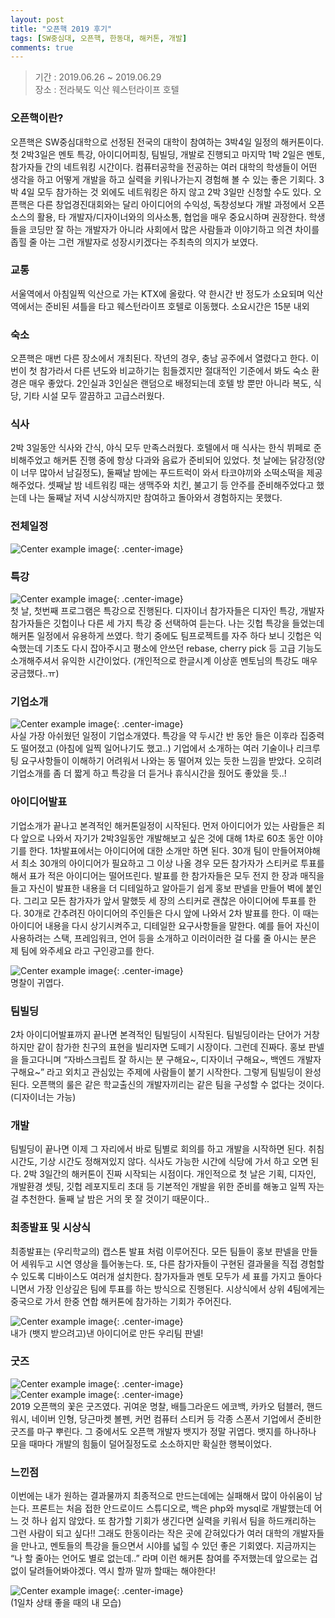 ```yaml
---
layout: post
title: "오픈핵 2019 후기"
tags: [SW중심대, 오픈핵, 한동대, 해커톤, 개발]
comments: true
---
```


> 기간 : 2019.06.26 ~ 2019.06.29  
> 장소 : 전라북도 익산 웨스턴라이프 호텔  

### 오픈핵이란?  
오픈핵은 SW중심대학으로 선정된 전국의 대학이 참여하는 3박4일 일정의 해커톤이다. 첫 2박3일은 멘토 특강, 아이디어피칭, 팀빌딩, 개발로 진행되고 마지막 1박 2일은 멘토, 참가자들 간의 네트워킹 시간이다. 컴퓨터공학을 전공하는 여러 대학의 학생들이 어떤 생각을 하고 어떻게 개발을 하고 실력을 키워나가는지 경험해 볼 수 있는 좋은 기회다. 3박 4일 모두 참가하는 것 외에도 네트워킹은 하지 않고 2박 3일만 신청할 수도 있다. 오픈핵은 다른 창업경진대회와는 달리 아이디어의 수익성, 독창성보다 개발 과정에서 오픈소스의 활용, 타 개발자/디자이너와의 의사소통, 협업을 매우 중요시하며 권장한다. 학생들을 코딩만 잘 하는 개발자가 아니라 사회에서 많은 사람들과 이야기하고 의견 차이를 좁힐 줄 아는 그런 개발자로 성장시키겠다는 주최측의 의지가 보였다.  

### 교통  
서울역에서 아침일찍 익산으로 가는 KTX에 올랐다. 약 한시간 반 정도가 소요되며 익산역에서는 준비된 셔틀을 타고 웨스턴라이프 호텔로 이동했다. 소요시간은 15분 내외  

### 숙소  
오픈핵은 매번 다른 장소에서 개최된다. 작년의 경우, 충남 공주에서 열렸다고 한다. 이번이 첫 참가라서 다른 년도와 비교하기는 힘들겠지만 절대적인 기준에서 봐도 숙소 환경은 매우 좋았다. 2인실과 3인실은 랜덤으로 배정되는데 호텔 방 뿐만 아니라 복도, 식당, 기타 시설 모두 깔끔하고 고급스러웠다.  

### 식사  
2박 3일동안 식사와 간식, 야식 모두 만족스러웠다. 호텔에서 매 식사는 한식 뷔페로 준비해주었고 해커톤 진행 중에 항상 다과와 음료가 준비되어 있었다. 첫 날에는 닭강정(양이 너무 많아서 남길정도), 둘째날 밤에는 푸드트럭이 와서 타코야끼와 소떡소떡을 제공해주었다. 셋째날 밤 네트워킹 때는 생맥주와 치킨, 불고기 등 안주를 준비해주었다고 했는데 나는 둘째날 저녁 시상식까지만 참여하고 돌아와서 경험하지는 못했다.  

### 전체일정  
![Center example image](https://user-images.githubusercontent.com/35067611/60385019-92924000-9abf-11e9-8fda-d3fdcc360742.png "Center"){: .center-image}  

### 특강  
![Center example image](https://user-images.githubusercontent.com/35067611/60385085-7642d300-9ac0-11e9-9256-95d3712fdeef.png "Center"){: .center-image}  
첫 날, 첫번째 프로그램은 특강으로 진행된다. 디자이너 참가자들은 디자인 특강, 개발자 참가자들은 깃헙이나 다른 세 가지 특강 중 선택하여 듣는다. 나는 깃헙 특강을 들었는데 해커톤 일정에서 유용하게 쓰였다. 학기 중에도 팀프로젝트를 자주 하다 보니 깃헙은 익숙했는데 기초도 다시 잡아주시고 평소에 안쓰던 rebase, cherry pick 등 고급 기능도 소개해주셔서 유익한 시간이었다. (개인적으로 한글시계 이상훈 멘토님의 특강도 매우 궁금했다..ㅠ)  

### 기업소개  
![Center example image](https://user-images.githubusercontent.com/35067611/60385097-8f4b8400-9ac0-11e9-9e6e-b11fd4d0c0ef.png "Center"){: .center-image}  
사실 가장 아쉬웠던 일정이 기업소개였다. 특강을 약 두시간 반 동안 들은 이후라 집중력도 떨어졌고 (아침에 일찍 일어나기도 했고..) 기업에서 소개하는 여러 기술이나 리크루팅 요구사항들이 이해하기 어려워서 나와는 동 떨어져 있는 듯한 느낌을 받았다. 오히려 기업소개를 좀 더 짧게 하고 특강을 더 듣거나 휴식시간을 줬어도 좋았을 듯..!  

### 아이디어발표  
기업소개가 끝나고 본격적인 해커톤일정이 시작된다. 먼저 아이디어가 있는 사람들은 죄다 앞으로 나와서 자기가 2박3일동안 개발해보고 싶은 것에 대해 1차로 60초 동안 이야기를 한다. 1차발표에서는 아이디어에 대한 소개만 하면 된다.  30개 팀이 만들어져야해서 최소 30개의 아이디어가 필요하고 그 이상 나올 경우 모든 참가자가 스티커로 투표를 해서 표가 적은 아이디어는 떨어뜨린다. 발표를 한 참가자들은 모두 전지 한 장과 매직을 들고 자신이 발표한 내용을 더 디테일하고 알아듣기 쉽게 홍보 판넬을 만들어 벽에 붙인다. 그리고 모든 참가자가 앞서 말했듯 세 장의 스티커로 괜찮은 아이디어에 투표를 한다. 30개로 간추려진 아이디어의 주인들은 다시 앞에 나와서 2차 발표를 한다. 이 때는 아이디어 내용을 다시 상기시켜주고, 디테일한 요구사항들을 말한다. 예를 들어 자신이 사용하려는 스택, 프레임워크, 언어 등을 소개하고 이러이러한 걸 다룰 줄 아시는 분은 제 팀에 와주세요 라고 구인광고를 한다.  

![Center example image](https://user-images.githubusercontent.com/35067611/66737321-9c8d5280-eea6-11e9-8c0b-3532238fe322.png "Center"){: .center-image}  
명찰이 귀엽다.   

### 팀빌딩  
2차 아이디어발표까지 끝나면 본격적인 팀빌딩이 시작된다. 팀빌딩이라는 단어가 거창하지만 같이 참가한 친구의 표현을 빌리자면 도떼기 시장이다. 그런데 진짜다. 홍보 판넬을 들고다니며 “자바스크립트 잘 하시는 분 구해요~, 디자이너 구해요~, 백엔드 개발자 구해요~” 라고 외치고 관심있는 주제에 사람들이 붙기 시작한다. 그렇게 팀빌딩이 완성된다. 오픈핵의 룰은 같은 학교출신의 개발자끼리는 같은 팀을 구성할 수 없다는 것이다. (디자이너는 가능)  

### 개발  
팀빌딩이 끝나면 이제 그 자리에서 바로 팀별로 회의를 하고 개발을 시작하면 된다. 취침 시간도, 기상 시간도 정해져있지 않다. 식사도 가능한 시간에 식당에 가서 하고 오면 된다. 2박 3일간의 해커톤이 진짜 시작되는 시점이다. 개인적으로 첫 날은 기획, 디자인, 개발환경 셋팅, 깃헙 레포지토리 초대 등 기본적인 개발을 위한 준비를 해놓고 일찍 자는 걸 추천한다. 둘째 날 밤은 거의 못 잘 것이기 때문이다..  

### 최종발표 및 시상식  
최종발표는 (우리학교의) 캡스톤 발표 처럼 이루어진다. 모든 팀들이 홍보 판넬을 만들어 세워두고 시연 영상을 틀어놓는다. 또, 다른 참가자들이 구현된 결과물을 직접 경험할 수 있도록 디바이스도 여러개 설치한다. 참가자들과 멘토 모두가 세 표를 가지고 돌아다니면서 가장 인상깊은 팀에 투표를 하는 방식으로 진행된다. 시상식에서 상위 4팀에게는 중국으로 가서 한중 연합 해커톤에 참가하는 기회가 주어진다.  

![Center example image](https://user-images.githubusercontent.com/35067611/66737369-bdee3e80-eea6-11e9-8ab7-c7c8f8d2eb16.png "Center"){: .center-image}  
내가 (뱃지 받으려고)낸 아이디어로 만든 우리팀 판넬!  

### 굿즈  
![Center example image](https://user-images.githubusercontent.com/35067611/60385123-cd48a800-9ac0-11e9-9c04-716a5e8a6859.jpeg "Center"){: .center-image}  
![Center example image](https://user-images.githubusercontent.com/35067611/60385139-e81b1c80-9ac0-11e9-8292-7cc2796d54a6.jpeg "Center"){: .center-image}  
2019 오픈핵의 꽃은 굿즈였다. 귀여운 명찰, 배틀그라운드 에코백, 카카오 텀블러, 핸드워시, 네이버 인형, 당근마켓 볼펜, 커먼 컴퓨터 스티커 등 각종 스폰서 기업에서 준비한 굿즈를 마구 뿌린다. 그 중에서도 오픈핵 개발자 뱃지가 정말 귀엽다. 뱃지를 하나하나 모을 때마다 개발의 힘듦이 덜어질정도로 소소하지만 확실한 행복이었다.  

### 느낀점  
이번에는 내가 원하는 결과물까지 최종적으로 만드는데에는 실패해서 많이 아쉬움이 남는다. 프론트는 처음 접한 안드로이드 스튜디오로, 백은 php와 mysql로 개발했는데 어느 것 하나 쉽지 않았다. 또 참가할 기회가 생긴다면 실력을 키워서 팀을 하드캐리하는 그런 사람이 되고 싶다!! 그래도 한동이라는 작은 곳에 갇혀있다가 여러 대학의 개발자들을 만나고, 멘토들의 특강을 들으면서 시야를 넓힐 수 있던 좋은 기회였다. 지금까지는 “나 할 줄아는 언어도 별로 없는데..” 라며 이런 해커톤 참여를 주저했는데 앞으로는 겁 없이 달려들어봐야겠다. 역시 할까 말까 할때는 해야한다!  

![Center example image](https://user-images.githubusercontent.com/35067611/60385150-097c0880-9ac1-11e9-9bd4-c8ad0e531ab4.jpeg "Center"){: .center-image}  
(1일차 상태 좋을 때의 내 모습)  